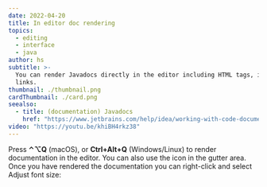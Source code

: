 ```yaml
---
date: 2022-04-20
title: In editor doc rendering
topics:
  - editing
  - interface
  - java
author: hs
subtitle: >-
  You can render Javadocs directly in the editor including HTML tags, images and
  links.
thumbnail: ./thumbnail.png
cardThumbnail: ./card.png
seealso:
  - title: (documentation) Javadocs
    href: "https://www.jetbrains.com/help/idea/working-with-code-documentation.html"
video: "https://youtu.be/khiBH4rkz38"
---
```


Press **⌃⌥Q** (macOS), or **Ctrl+Alt+Q** (Windows/Linux) to render documentation in the editor. You can also use the icon in the gutter area. Once you have rendered the documentation you can right-click and select Adjust font size:
